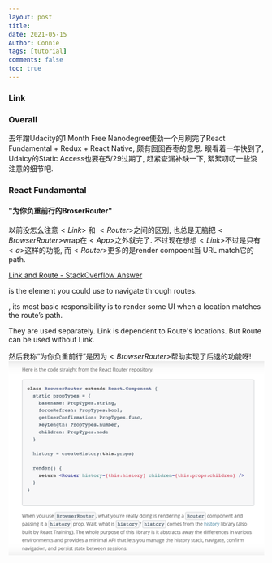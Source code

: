 ```yaml
---
layout: post
title: 
date: 2021-05-15
Author: Connie 
tags: [tutorial]
comments: false
toc: true
---
```

### Link
[]()

### Overall
去年蹭Udacity的1 Month Free Nanodegree使劲一个月刷完了React Fundamental + Redux + React Native, 颇有囫囵吞枣的意思. 眼看着一年快到了, Udaicy的Static Access也要在5/29过期了, 赶紧查漏补缺一下, 絮絮叨叨一些没注意的细节吧.

### React Fundamental
#### "为你负重前行的BroserRouter"
以前没怎么注意$<Link>$ 和 $<Router>$之间的区别, 也总是无脑把$<BrowserRouter>$wrap在$<App>$之外就完了. 不过现在想想$<Link>$不过是只有$<a>$这样的功能, 而$<Router>$更多的是render compoent当 URL match它的path.

[Link and Route - StackOverflow Answer](https://stackoverflow.com/questions/50807929/how-does-react-router-works-and-what-is-the-difference-between-link-androute#:~:text=So%20in%20a%20nutshell%2C%20the,components%20based%20on%20route%20state.)

<Link/> is the element you could use to navigate through routes.

<Route/>, its most basic responsibility is to render some UI when a location matches the route’s path.

They are used separately. Link is dependent to Route's locations. But Route can be used without Link.

然后我称“为你负重前行”是因为$<BrowserRouter>$帮助实现了后退的功能呀!
![Image of BrowserRouter](../images/browserRouter.png)

